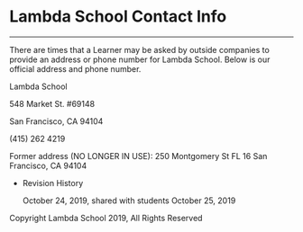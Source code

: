 # Lambda School Contact Info

---

There are times that a Learner may be asked by outside companies to provide an address or phone number for Lambda School. Below is our official address and phone number.

Lambda School

548 Market St. #69148

San Francisco, CA 94104

(415) 262 4219

Former address (NO LONGER IN USE): 
250 Montgomery St FL 16
San Francisco, CA 94104

- Revision History
    
    October 24, 2019, shared with students October 25, 2019
    

Copyright Lambda School 2019, All Rights Reserved